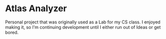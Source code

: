 # Atlas Analyzer

Personal project that was originally used as a Lab for my CS class. I enjoyed making it, so I'm continuing development until I either run out of Ideas or get bored.
